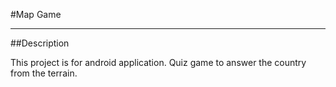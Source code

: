 #Map Game

---

##Description

This project is for android application. Quiz game to answer the country from the terrain.


